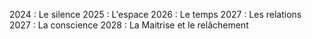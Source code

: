 2024 : Le silence
2025 : L'espace
2026 : Le temps
2027 : Les relations
2027 : La conscience
2028 : La Maitrise et le relâchement 